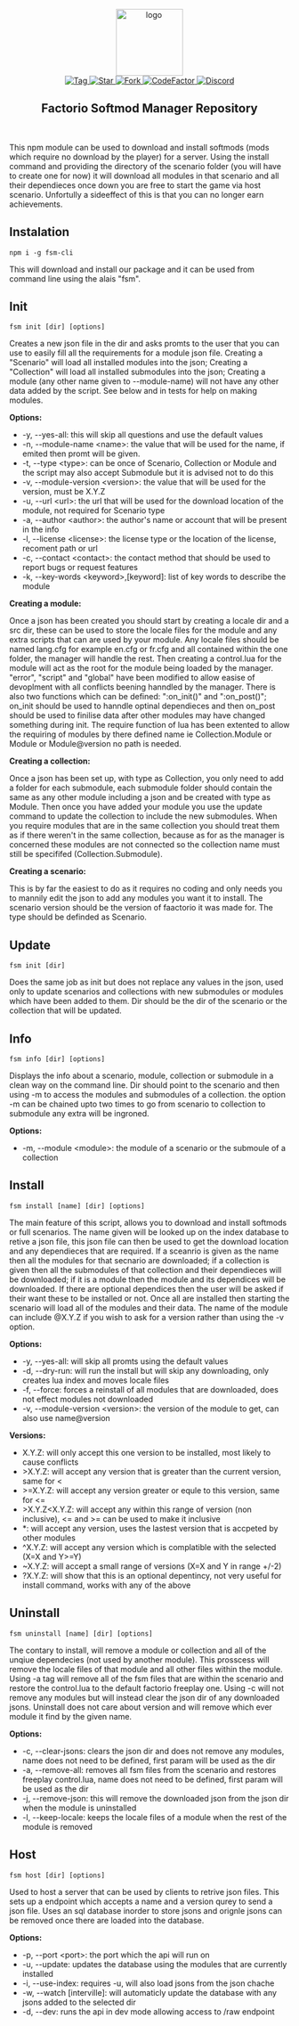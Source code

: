 <p align="center">
  <img alt="logo" src="https://avatars2.githubusercontent.com/u/39745392?s=200&v=4" width="120">
  <br>
  <a href="https://github.com/explosivegaming/FactorioSoftmodManager/tags">
    <img src="https://img.shields.io/github/tag/explosivegaming/FactorioSoftmodManager.svg?label=tag" alt="Tag">
  </a>
  <a href="https://github.com/explosivegaming/FactorioSoftmodManager/stargazers">
    <img src="http://github-svg-buttons.herokuapp.com/star.svg?user=explosivegaming&repo=FactorioSoftmodManager&style=flat&background=007ec6" alt="Star">
  </a>
  <a href="http://github.com/explosivegaming/FactorioSoftmodManager/fork">
    <img src="http://github-svg-buttons.herokuapp.com/fork.svg?user=explosivegaming&repo=FactorioSoftmodManager&style=flat&background=007ec6" alt="Fork">
  </a>
  <a href="https://www.codefactor.io/repository/github/explosivegaming/factoriosoftmodmanager">
    <img src="https://www.codefactor.io/repository/github/explosivegaming/factoriosoftmodmanager/badge" alt="CodeFactor">
  </a>
  <a href="https://discord.me/explosivegaming">
    <img src="https://discordapp.com/api/guilds/260843215836545025/widget.png?style=shield" alt="Discord">
  </a>
</p>
<h2 align="center">Factorio Softmod Manager Repository</h2>
<br>

This npm module can be used to download and install softmods (mods which require no download by the player) for a server. Using the install command and providing the directory of the scenario folder (you will have to create one for now) it will download all modules in that scenario and all their dependieces once down you are free to start the game via host scenario. Unfortully a sideeffect of this is that you can no longer earn achievements.

## Instalation
`npm i -g fsm-cli`

This will download and install our package and it can be used from command line using the alais "fsm".

## Init
`fsm init [dir] [options]`

Creates a new json file in the dir and asks promts to the user that you can use to easily fill all the requirements for a module json file. Creating a "Scenario" will load all installed modules into the json; Creating a "Collection" will load all installed submodules into the json; Creating a module (any other name given to --module-name) will not have any other data added by the script. See below and in tests for help on making modules.

__Options:__
* -y, --yes-all: this will skip all questions and use the default values
* -n, --module-name \<name>: the value that will be used for the name, if emited then promt will be given.
* -t, --type \<type>: can be once of Scenario, Collection or Module and the script may also accept Submodule but it is advised not to do this
* -v, --module-version \<version>: the value that will be used for the version, must be X.Y.Z
* -u, --url \<url>: the url that will be used for the download location of the module, not required for Scenario type
* -a, --author \<author>: the author's name or account that will be present in the info
* -l, --license \<license>: the license type or the location of the license, recoment path or url
* -c, --contact \<contact>: the contact method that should be used to report bugs or request features
* -k, --key-words \<keyword>,[keyword]: list of key words to describe the module
  
__Creating a module:__

Once a json has been created you should start by creating a locale dir and a src dir, these can be used to store the locale files for the module and any extra scripts that can are used by your module. Any locale files should be named lang.cfg for example en.cfg or fr.cfg and all contained within the one folder, the manager will handle the rest. Then creating a control.lua for the module will act as the root for the module being loaded by the manager. "error", "script" and "global" have been modified to allow easise of devoplment with all conflicts beening hanndled by the manager. There is also two functions which can be defined: ":on_init()" and ":on_post()"; on_init should be used to hanndle optinal dependieces and then on_post should be used to finilise data after other modules may have changed something during init. The require function of lua has been extented to allow the requiring of modules by there defined name ie Collection.Module or Module or Module@version no path is needed.

__Creating a collection:__

Once a json has been set up, with type as Collection, you only need to add a folder for each submodule, each submodule folder should contain the same as any other module including a json and be created with type as Module. Then once you have added your module you use the update command to update the collection to include the new submodules. When you require modules that are in the same collection you should treat them as if there weren't in the same collection, because as for as the manager is concerned these modules are not connected so the collection name must still be specififed (Collection.Submodule).

__Creating a scenario:__

This is by far the easiest to do as it requires no coding and only needs you to mannily edit the json to add any modules you want it to install. The scenario version should be the version of faactorio it was made for. The type should be definded as Scenario.

## Update
`fsm init [dir]`

Does the same job as init but does not replace any values in the json, used only to update scenarios and collections with new submodules or modules which have been added to them. Dir should be the dir of the scenario or the collection that will be updated.

## Info
`fsm info [dir] [options]`

Displays the info about a scenario, module, collection or submodule in a clean way on the command line. Dir should point to the scenario and then using -m to access the modules and submodules of a collection. the option -m can be chained upto two times to go from scenario to collection to submodule any extra will be ingroned.

__Options:__
* -m, --module \<module>: the module of a scenario or the submoule of a collection

## Install
`fsm install [name] [dir] [options]`

The main feature of this script, allows you to download and install softmods or full scenarios. The name given will be looked up on the index database to retive a json file, this json file can then be used to get the download location and any dependieces that are required. If a sceanrio is given as the name then all the modules for that secnario are downloaded; if a collection is given then all the submodules of that collection and their dependieces will be downloaded; if it is a module then the module and its dependices will be downloaded. If there are optional dependices then the user will be asked if their want these to be installed or not. Once all are installed then starting the scenario will load all of the modules and their data. The name of the module can include @X.Y.Z if you wish to ask for a version rather than using the -v option.

__Options:__
* -y, --yes-all: will skip all promts using the default values
* -d, --dry-run: will run the install but will skip any downloading, only creates lua index and moves locale files
* -f, --force: forces a reinstall of all modules that are downloaded, does not effect modules not downloaded
* -v, --module-version \<version>: the version of the module to get, can also use name@version 

__Versions:__
* X.Y.Z: will only accept this one version to be installed, most likely to cause conflicts
* \>X.Y.Z: will accept any version that is greater than the current version, same for \<
* \>=X.Y.Z: will accept any version greater or equle to this version, same for \<=
* \>X.Y.Z<X.Y.Z: will accept any within this range of version (non inclusive), \<=  and \>= can be used to make it inclusive
* \*: will accept any version, uses the lastest version that is accpeted by other modules
* \^X.Y.Z: will accept any version which is complatible with the selected (X=X and Y>=Y)
* \~X.Y.Z: will accept a small range of versions (X=X and Y in range +/-2)
* \?X.Y.Z: will show that this is an optional depentincy, not very useful for install command, works with any of the above

## Uninstall
`fsm uninstall [name] [dir] [options]`

The contary to install, will remove a module or collection and all of the unqiue dependecies (not used by another module). This prosscess will remove the locale files of that module and all other files within the module. Using -a tag will remove all of the fsm files that are within the scenario and restore the control.lua to the default factorio freeplay one. Using -c will not remove any modules but will instead clear the json dir of any downloaded jsons. Uninstall does not care about version and will remove which ever module it find by the given name.

__Options:__
* -c, --clear-jsons: clears the json dir and does not remove any modules, name does not need to be defined, first param will be used as the dir
* -a, --remove-all: removes all fsm files from the scenario and restores freeplay control.lua, name does not need to be defined, first param will be used as the dir
* -j, --remove-json: this will remove the downloaded json from the json dir when the module is uninstalled
* -l, --keep-locale: keeps the locale files of a module when the rest of the module is removed

## Host
`fsm host [dir] [options]`

Used to host a server that can be used by clients to retrive json files. This sets up a endpoint which accepts a name and a version qurey to send a json file. Uses an sql database inorder to store jsons and orignle jsons can be removed once there are loaded into the database.

__Options:__
* -p, --port \<port>: the port which the api will run on
* -u, --update: updates the database using the modules that are currently installed
* -i, --use-index: requires -u, will also load jsons from the json chache
* -w, --watch [interville]: will automaticly update the database with any jsons added to the selected dir
* -d, --dev: runs the api in dev mode allowing access to /raw endpoint
